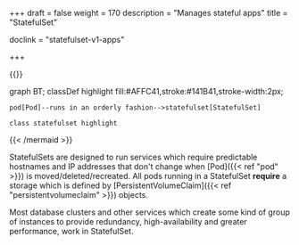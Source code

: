 +++
draft = false
weight = 170
description = "Manages stateful apps"
title = "StatefulSet"

doclink = "statefulset-v1-apps"

+++

{{<mermaid>}}

graph BT;
    classDef highlight fill:#AFFC41,stroke:#141B41,stroke-width:2px;

    pod[Pod]--runs in an orderly fashion-->statefulset[StatefulSet]

    class statefulset highlight

{{< /mermaid >}}

StatefulSets are designed to run services which require predictable hostnames and IP addresses that don't change when [Pod]({{< ref "pod" >}}) is moved/deleted/recreated. All pods running in a StatefulSet **require** a storage which is defined by [PersistentVolumeClaim]({{< ref "persistentvolumeclaim" >}}) objects.

Most database clusters and other services which create some kind of group of instances to provide redundancy, high-availability and greater performance, work in StatefulSet.